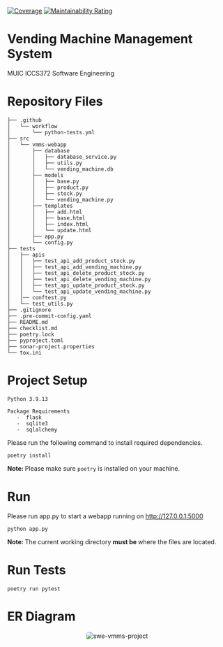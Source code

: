 [![Coverage](https://sonarcloud.io/api/project_badges/measure?project=DrNattapoom_vmms-webapp&metric=coverage)](https://sonarcloud.io/summary/new_code?id=DrNattapoom_vmms-webapp)
[![Maintainability Rating](https://sonarcloud.io/api/project_badges/measure?project=DrNattapoom_vmms-webapp&metric=sqale_rating)](https://sonarcloud.io/summary/new_code?id=DrNattapoom_vmms-webapp)

# Vending Machine Management System

MUIC ICCS372 Software Engineering

# Repository Files

```
├── .github
│   └── workflow
│       └── python-tests.yml
├── src
│   └── vmms-webapp
│       ├── database
│       │   ├── database_service.py
│       │   ├── utils.py
│       │   └── vending_machine.db
│       ├── models
│       │   ├── base.py
│       │   ├── product.py
│       │   ├── stock.py
│       │   └── vending_machine.py
│       ├── templates
│       │   ├── add.html
│       │   ├── base.html
│       │   ├── index.html
│       │   └── update.html
│       ├── app.py
│       └── config.py
├── tests
│   ├── apis
│   │   ├── test_api_add_product_stock.py
│   │   ├── test_api_add_vending_machine.py
│   │   ├── test_api_delete_product_stock.py
│   │   ├── test_api_delete_vending_machine.py
│   │   ├── test_api_update_product_stock.py
│   │   └── test_api_update_vending_machine.py
│   │── conftest.py
│   └── test_utils.py
├── .gitignore
├── .pre-commit-config.yaml
├── README.md
├── checklist.md
├── poetry.lock
├── pyproject.toml
├── sonar-project.properties
└── tox.ini
```

# Project Setup

```
Python 3.9.13

Package Requirements
   -  flask
   -  sqlite3
   -  sqlalchemy
```

Please run the following command to install required dependencies.
```
poetry install
```
<b> Note: </b> Please make sure <code>poetry</code> is installed on your machine.

# Run

Please run app.py to start a webapp running on http://127.0.0.1:5000

```
python app.py
```

<b> Note: </b> The current working directory <b> must be </b> where the files are located.

# Run Tests

```
poetry run pytest
```

# ER Diagram

<div align="center">
  <img src="https://user-images.githubusercontent.com/60769071/224496021-b83198ef-ac4a-465d-aca7-77ee1d54f9d0.png" alt="swe-vmms-project" style="border-radius: 5px;">
</div>
